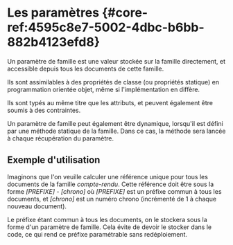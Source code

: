 # Les paramètres {#core-ref:4595c8e7-5002-4dbc-b6bb-882b4123efd8}

Un paramètre de famille est une valeur stockée sur la famille directement,
et accessible depuis tous les documents de cette famille.

Ils sont assimilables à des propriétés de classe (ou propriétés statique)
en programmation orientée objet, même si l'implémentation en diffère.

Ils sont typés au même titre que les attributs,
<span class="fixme MCO">et peuvent également être soumis à des contraintes</span>.

Un paramètre de famille peut également être dynamique,
lorsqu'il est défini par une méthode statique de la famille.
Dans ce cas, la méthode sera lancée à chaque récupération du paramètre.

## Exemple d'utilisation

Imaginons que l'on veuille calculer une référence unique pour tous les documents
de la famille *compte-rendu*. Cette référence doit être sous la forme
*[PREFIXE] - [chrono]* où *[PREFIXE]* est un préfixe commun à tous les documents,
et *[chrono]* est un numéro chrono (incrémenté de 1 à chaque nouveau document).

Le préfixe étant commun à tous les documents, on le stockera sous la forme d'un
paramètre de famille. Cela évite de devoir le stocker dans le code,
ce qui rend ce préfixe paramétrable sans redéploiement.